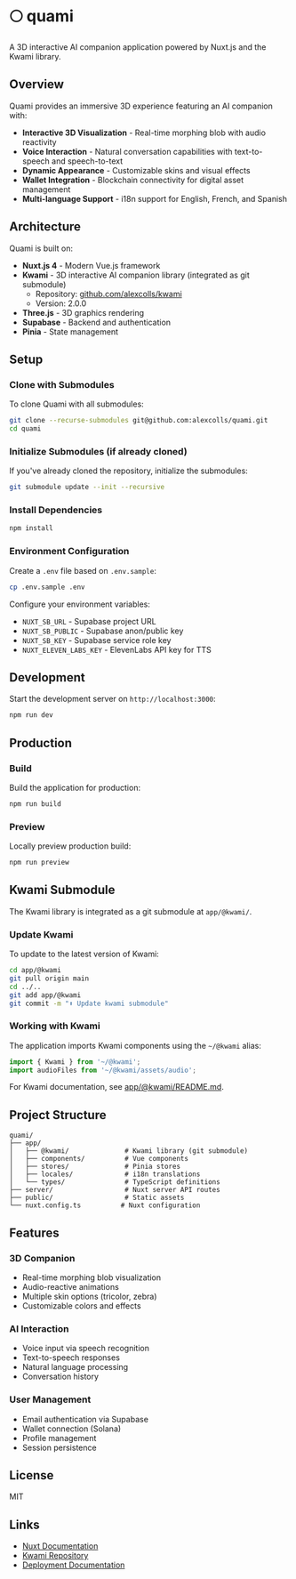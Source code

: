 # 🌕 quami

A 3D interactive AI companion application powered by Nuxt.js and the Kwami library.

## Overview

Quami provides an immersive 3D experience featuring an AI companion with:

- **Interactive 3D Visualization** - Real-time morphing blob with audio reactivity
- **Voice Interaction** - Natural conversation capabilities with text-to-speech and speech-to-text
- **Dynamic Appearance** - Customizable skins and visual effects
- **Wallet Integration** - Blockchain connectivity for digital asset management
- **Multi-language Support** - i18n support for English, French, and Spanish

## Architecture

Quami is built on:

- **Nuxt.js 4** - Modern Vue.js framework
- **Kwami** - 3D interactive AI companion library (integrated as git submodule)
  - Repository: [github.com/alexcolls/kwami](https://github.com/alexcolls/kwami)
  - Version: 2.0.0
- **Three.js** - 3D graphics rendering
- **Supabase** - Backend and authentication
- **Pinia** - State management

## Setup

### Clone with Submodules

To clone Quami with all submodules:

```bash
git clone --recurse-submodules git@github.com:alexcolls/quami.git
cd quami
```

### Initialize Submodules (if already cloned)

If you've already cloned the repository, initialize the submodules:

```bash
git submodule update --init --recursive
```

### Install Dependencies

```bash
npm install
```

### Environment Configuration

Create a `.env` file based on `.env.sample`:

```bash
cp .env.sample .env
```

Configure your environment variables:

- `NUXT_SB_URL` - Supabase project URL
- `NUXT_SB_PUBLIC` - Supabase anon/public key
- `NUXT_SB_KEY` - Supabase service role key
- `NUXT_ELEVEN_LABS_KEY` - ElevenLabs API key for TTS

## Development

Start the development server on `http://localhost:3000`:

```bash
npm run dev
```

## Production

### Build

Build the application for production:

```bash
npm run build
```

### Preview

Locally preview production build:

```bash
npm run preview
```

## Kwami Submodule

The Kwami library is integrated as a git submodule at `app/@kwami/`. 

### Update Kwami

To update to the latest version of Kwami:

```bash
cd app/@kwami
git pull origin main
cd ../..
git add app/@kwami
git commit -m "⬆️ Update kwami submodule"
```

### Working with Kwami

The application imports Kwami components using the `~/@kwami` alias:

```typescript
import { Kwami } from '~/@kwami';
import audioFiles from '~/@kwami/assets/audio';
```

For Kwami documentation, see [app/@kwami/README.md](app/@kwami/README.md).

## Project Structure

```
quami/
├── app/
│   ├── @kwami/              # Kwami library (git submodule)
│   ├── components/          # Vue components
│   ├── stores/              # Pinia stores
│   ├── locales/             # i18n translations
│   └── types/               # TypeScript definitions
├── server/                  # Nuxt server API routes
├── public/                  # Static assets
└── nuxt.config.ts          # Nuxt configuration
```

## Features

### 3D Companion

- Real-time morphing blob visualization
- Audio-reactive animations
- Multiple skin options (tricolor, zebra)
- Customizable colors and effects

### AI Interaction

- Voice input via speech recognition
- Text-to-speech responses
- Natural language processing
- Conversation history

### User Management

- Email authentication via Supabase
- Wallet connection (Solana)
- Profile management
- Session persistence

## License

MIT

## Links

- [Nuxt Documentation](https://nuxt.com/docs)
- [Kwami Repository](https://github.com/alexcolls/kwami)
- [Deployment Documentation](https://nuxt.com/docs/getting-started/deployment)
